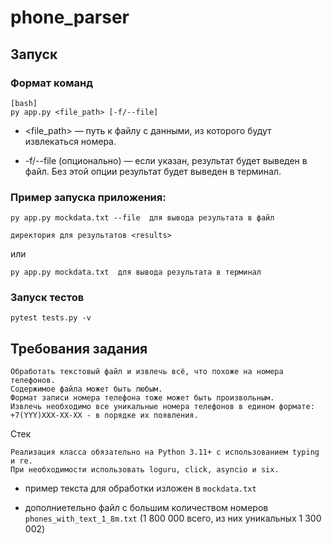 # phone_parser

## Запуск

### Формат команд
```
[bash]
py app.py <file_path> [-f/--file]
```
* <file_path> — путь к файлу с данными, из которого будут извлекаться номера.

* -f/--file (опционально) — если указан, результат будет выведен в файл. Без этой опции результат будет выведен в терминал.


### Пример запуска приложения:
```
py app.py mockdata.txt --file  для вывода результата в файл

директория для результатов <results>
```

или

```
py app.py mockdata.txt  для вывода результата в терминал
```




### Запуск тестов

```
pytest tests.py -v
```


## Требования задания

```
Обработать текстовый файл и извлечь всё, что похоже на номера телефонов. 
Содержимое файла может быть любым. 
Формат записи номера телефона тоже может быть произвольным. 
Извлечь необходимо все уникальные номера телефонов в едином формате: +7(YYY)XXX-XX-XX - в порядке их появления.
```

Стек
```
Реализация класса обязательно на Python 3.11+ с использованием typing и re. 
При необходимости использовать loguru, click, asyncio и six.
```

* пример текста для обработки изложен в `mockdata.txt`

* дополниетельно файл с большим количеством номеров `phones_with_text_1_8m.txt` (1 800 000 всего, из них уникальных 1 300 002)
